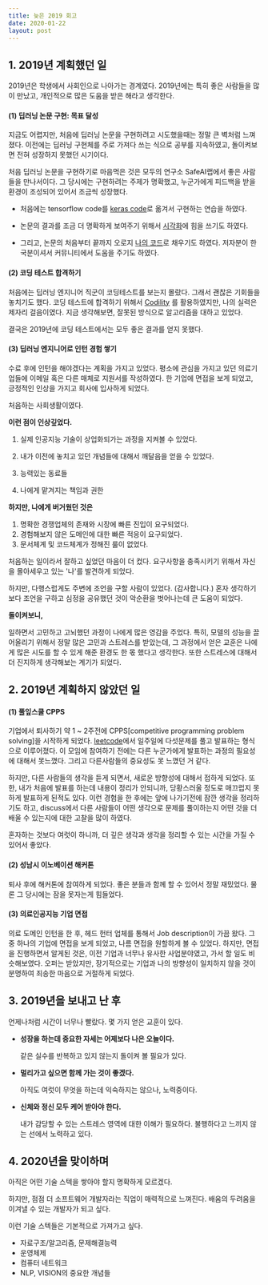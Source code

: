 ```yaml
---
title: 늦은 2019 회고
date: 2020-01-22
layout: post
---
```




## 1. 2019년 계획했던 일

2019년은 학생에서 사회인으로 나아가는 경계였다. 2019년에는 특히 좋은 사람들을 많이 만났고, 개인적으로 많은 도움을 받은 해라고 생각한다.



#### (1) 딥러닝 논문 구현: 목표 달성

지금도 어렵지만, 처음에 딥러닝 논문을 구현하려고 시도했을때는 정말 큰 벽처럼 느껴졌다.  이전에는 딥러닝 구현체를 주로 가져다 쓰는 식으로 공부를 지속하였고, 돌이켜보면 전혀 성장하지 못했던 시기이다.

처음 딥러닝 논문을 구현하기로 마음먹은 것은 모두의 연구소 SafeAI랩에서 좋은 사람들을 만나서이다. 그 당시에는 구현하려는 주제가 명확했고, 누군가에게 피드백을 받을 환경이 조성되어 있어서 조금씩 성장했다.

- 처음에는 tensorflow code를 [keras code](https://github.com/RRoundTable)로 옮겨서 구현하는 연습을 하였다. 

- 논문의 결과를 조금 더 명확하게 보여주기 위해서 [시각화](https://github.com/RRoundTable/EEN-with-Keras)에 힘을 쓰기도 하였다.

- 그리고, 논문의 처음부터 끝까지 오로지 [나의 코드](https://github.com/RRoundTable/hedged_instance_embedding)로 채우기도 하였다. 저자분이 한국분이셔서 커뮤니티에서 도움을 주기도 하였다.

  

#### (2) 코딩 테스트 합격하기

처음에는 딥러닝 엔지니어 직군이 코딩테스트를 보는지 몰랐다. 그래서 괜찮은 기회들을 놓치기도 했다. 코딩 테스트에 합격하기 위해서 [Codility](https://www.codility.com/) 를 활용하였지만, 나의 실력은 제자리 걸음이였다. 지금 생각해보면, 잘못된 방식으로 알고리즘을 대하고 있었다. 

결국은 2019년에 코딩 테스트에서는 모두 좋은 결과를 얻지 못했다.



#### (3) 딥러닝 엔지니어로 인턴 경험 쌓기

수료 후에 인턴을 해야겠다는 계획을 가지고 있었다. 평소에 관심을 가지고 있던 의료기업들에 이메일 혹은 다른 매체로 지원서를 작성하였다. 한 기업에 면접을 보게 되었고,  긍정적인 인상을 가지고 회사에 입사하게 되었다.

처음하는 사회생활이였다. 



**이런 점이 인상깊었다.**

1. 실제 인공지능 기술이 상업화되가는 과정을 지켜볼 수 있었다.

2. 내가 이전에 놓치고 있던 개념들에 대해서 깨달음을 얻을 수 있었다.

3. 능력있는 동료들

4. 나에게 맡겨지는 책임과 권한

   

**하지만,  나에게 버거웠던 것은**

1. 명확한 경쟁업체의 존재와 시장에 빠른 진입이 요구되었다.
2. 경험해보지 않은 도메인에 대한 빠른 적응이 요구되었다.
3. 문서체계 및 코드체계가 정해진 룰이 없었다.

처음하는 일이라서 잘하고 싶었던 마음이 더 컸다. 요구사항을 충족시키기 위해서 자신을 몰아세우고 있는 '나'를 발견하게 되었다. 

하지만, 다행스럽게도 주변에 조언을 구할 사람이 있었다. (감사합니다.)  혼자 생각하기보다 조언을 구하고 심정을 공유했던 것이 악순환을 벗어나는데 큰 도움이 되었다.



**돌이켜보니,**

일하면서 고민하고 고뇌했던 과정이 나에게 많은 영감을 주었다. 특히,  모델의 성능을 끌어올리기 위해서 정말 많은 고민과 스트레스를 받았는데, 그 과정에서 얻은 교훈은 나에게 많은 시도를 할 수 있게 해준 환경도 한 몫 했다고 생각한다. 또한 스트레스에 대해서 더 진지하게 생각해보는 계기가 되었다.



## 2. 2019년 계획하지 않았던 일

#### (1) 풀잎스쿨 CPPS

기업에서 퇴사하기 약 1 ~ 2주전에 CPPS[competitive programming problem solving]을 시작하게 되었다.  [leetcode](https://leetcode.com/)에서 일주일에 다섯문제를 풀고 발표하는 형식으로 이루어졌다. 이 모임에 참여하기 전에는 다른 누군가에게 발표하는 과정의 필요성에 대해서 못느꼈다. 그리고 다른사람들의 중요성도 못 느꼈던 거 같다. 

하지만, 다른 사람들의 생각을 듣게 되면서, 새로운 방향성에 대해서 접하게 되었다. 또한, 내가 처음에 발표를 하는데 내용이 정리가 안되니까, 당황스러울 정도로 매끄럽지 못하게 발표하게 된적도 있다. 이런 경험을  한 후에는 앞에 나가기전에 잠깐 생각을 정리하기도 하고, discuss에서 다른 사람들이 어떤 생각으로 문제를 풀이하는지 어떤 것을 더 배울 수 있는지에 대한 고찰을 많이 하였다.

혼자하는 것보다 여럿이 하니까, 더 깊은 생각과 생각을 정리할 수 있는 시간을 가질 수 있어서 좋았다.



#### (2) 성남시 이노베이션 해커톤

퇴사 후에 해커톤에 참여하게 되었다. 좋은 분들과 함께 할 수 있어서 정말 재밌었다. 물론 그 당시에는 잠을 못자는게 힘들었다. 



#### (3) 의료인공지능 기업 면접

의료 도메인 인턴을 한 후, 헤드 헌터 업체를 통해서 Job description이 가끔 왔다. 그 중 하나의 기업에 면접을 보게 되었고, 나름 면접을 원할하게 볼 수 있었다. 하지만, 면접을 진행하면서 알게된 것은, 이전 기업과 너무나 유사한 사업분야였고, 가서 할 일도 비슷해보였다. 오퍼는 받았지만, 장기적으로는 기업과 나의 방향성이 일치하지 않을 것이 분명하여 죄송한 마음으로 거절하게 되었다.  



## 3. 2019년을 보내고 난 후

언제나처럼 시간이 너무나 빨랐다.  몇 가지 얻은 교훈이 있다.

- **성장을 하는데 중요한 자세는 어제보다 나은 오늘이다.**

  같은 실수를 반복하고 있지 않는지 돌이켜 볼 필요가 있다.

  

- **멀리가고 싶으면 함께 가는 것이 좋겠다.**

  아직도 여럿이 무엇을 하는데 익숙하지는 않으나, 노력중이다.

  

- **신체와 정신 모두 케어 받아야 한다.**

  내가 감당할 수 있는 스트레스 영역에 대한 이해가 필요하다. 불행하다고 느끼지 않는 선에서 노력하고 있다.



## 4. 2020년을 맞이하며

아직은 어떤 기술 스텍을 쌓아야 할지 명확하게 모르겠다.

하지만, 점점 더 소프트웨어 개발자라는 직업이 매력적으로 느껴진다. 배움의 두려움을 이겨낼 수 있는 개발자가 되고 싶다.

이런 기술 스텍들은 기본적으로 가져가고 싶다.

- 자료구조/알고리즘, 문제해결능력
- 운영체제
- 컴퓨터 네트워크
- NLP, VISION의 중요한 개념들





